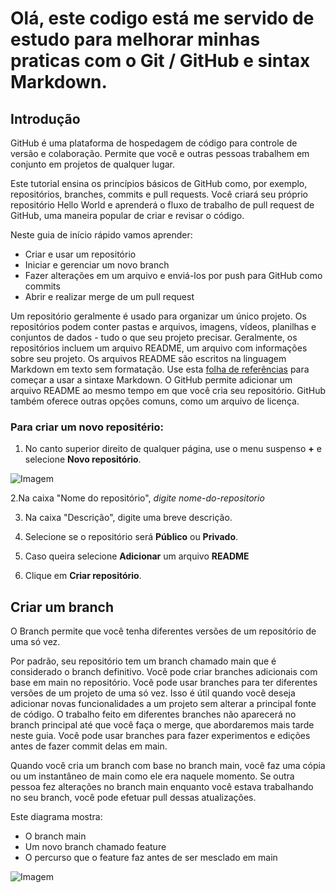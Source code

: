 # Olá, este codigo está me servido de estudo para melhorar minhas praticas com o Git / GitHub e sintax Markdown.

## Introdução

GitHub é uma plataforma de hospedagem de código para controle de versão e colaboração. Permite que você e outras pessoas trabalhem em conjunto em projetos de qualquer lugar.

Este tutorial ensina os princípios básicos de GitHub como, por exemplo, repositórios, branches, commits e pull requests. Você criará seu próprio repositório Hello World e aprenderá o fluxo de trabalho de pull request de GitHub, uma maneira popular de criar e revisar o código.

Neste guia de início rápido vamos aprender:

- Criar e usar um repositório
- Iniciar e gerenciar um novo branch
- Fazer alterações em um arquivo e enviá-los por push para GitHub como commits
- Abrir e realizar merge de um pull request

Um repositório geralmente é usado para organizar um único projeto. Os repositórios podem conter pastas e arquivos, imagens, vídeos, planilhas e conjuntos de dados - tudo o que seu projeto precisar. Geralmente, os repositórios incluem um arquivo README, um arquivo com informações sobre seu projeto. Os arquivos README são escritos na linguagem Markdown em texto sem formatação. Use esta [folha de referências](https://www.markdownguide.org/basic-syntax) para começar a usar a sintaxe Markdown. O GitHub permite adicionar um arquivo README ao mesmo tempo em que você cria seu repositório. GitHub também oferece outras opções comuns, como um arquivo de licença.


### Para criar um novo repositério:
1. No canto superior direito de qualquer página, use o menu suspenso **+** e selecione **Novo repositório**.

![Imagem](https://docs.github.com/assets/cb-11427/mw-1000/images/help/repository/repo-create.webp)

2.Na caixa "Nome do repositório", *digite nome-do-repositorio*

3. Na caixa "Descrição", digite uma breve descrição.

4. Selecione se o repositório será **Público** ou **Privado**.

5. Caso queira selecione **Adicionar** um arquivo **README**

6. Clique em **Criar repositório**.


## Criar um branch 

O Branch permite que você tenha diferentes versões de um repositório de uma só vez.

Por padrão, seu repositório tem um branch chamado main que é considerado o branch definitivo. Você pode criar branches adicionais com base em main no repositório. Você pode usar branches para ter diferentes versões de um projeto de uma só vez. Isso é útil quando você deseja adicionar novas funcionalidades a um projeto sem alterar a principal fonte de código. O trabalho feito em diferentes branches não aparecerá no branch principal até que você faça o merge, que abordaremos mais tarde neste guia. Você pode usar branches para fazer experimentos e edições antes de fazer commit delas em main.

Quando você cria um branch com base no branch main, você faz uma cópia ou um instantâneo de main como ele era naquele momento. Se outra pessoa fez alterações no branch main enquanto você estava trabalhando no seu branch, você pode efetuar pull dessas atualizações.

Este diagrama mostra:

- O branch main
- Um novo branch chamado feature
- O percurso que o feature faz antes de ser mesclado em main

![Imagem](https://docs.github.com/assets/cb-23923/mw-1000/images/help/repository/branching.webp)

